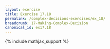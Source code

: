 ```yaml
---
layout: exercise
title: Exercise 17.18
permalink: /complex-decisions-exercises/ex_18/
breadcrumb: 17-Making-Complex-Decision
canonical_id: ex17.18
---
```


{% include mathjax_support %}
